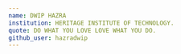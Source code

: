 ```yaml
---
name: DWIP HAZRA
institution: HERITAGE INSTITUTE OF TECHNOLOGY.
quote: DO WHAT YOU LOVE LOVE WHAT YOU DO.
github_user: hazradwip
---
```

